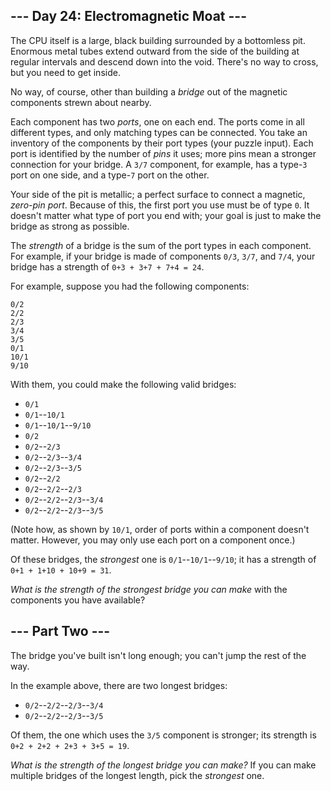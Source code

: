 ## \--- Day 24: Electromagnetic Moat ---

The CPU itself is a large, black building surrounded by a bottomless
pit. Enormous metal tubes extend outward from the side of the building
at regular intervals and descend down into the void. There's no way to
cross, but you need to get inside.

No way, of course, other than building a *bridge* out of the magnetic
components strewn about nearby.

Each component has two *ports*, one on each end. The ports come in all
different types, and only matching types can be connected. You take an
inventory of the components by their port types (your puzzle input).
Each port is identified by the number of *pins* it uses; more pins mean
a stronger connection for your bridge. A `3/7` component, for example,
has a type-`3` port on one side, and a type-`7` port on the other.

Your side of the pit is metallic; a perfect surface to connect a
magnetic, *zero-pin port*. Because of this, the first port you use must
be of type `0`. It doesn't matter what type of port you end with; your
goal is just to make the bridge as strong as possible.

The *strength* of a bridge is the sum of the port types in each
component. For example, if your bridge is made of components `0/3`,
`3/7`, and `7/4`, your bridge has a strength of `0+3 + 3+7 + 7+4 = 24`.

For example, suppose you had the following components:

    0/2
    2/2
    2/3
    3/4
    3/5
    0/1
    10/1
    9/10

With them, you could make the following valid bridges:

  - `0/1`
  - `0/1`--`10/1`
  - `0/1`--`10/1`--`9/10`
  - `0/2`
  - `0/2`--`2/3`
  - `0/2`--`2/3`--`3/4`
  - `0/2`--`2/3`--`3/5`
  - `0/2`--`2/2`
  - `0/2`--`2/2`--`2/3`
  - `0/2`--`2/2`--`2/3`--`3/4`
  - `0/2`--`2/2`--`2/3`--`3/5`

(Note how, as shown by `10/1`, order of ports within a component doesn't
matter. However, you may only use each port on a component once.)

Of these bridges, the *strongest* one is `0/1`--`10/1`--`9/10`; it has a
strength of `0+1 + 1+10 + 10+9 = 31`.

*What is the strength of the strongest bridge you can make* with the
components you have available?


## \--- Part Two ---

The bridge you've built isn't long enough; you can't
<span title="Who do you think you are, Mario?">jump the rest of the
way</span>.

In the example above, there are two longest bridges:

  - `0/2`--`2/2`--`2/3`--`3/4`
  - `0/2`--`2/2`--`2/3`--`3/5`

Of them, the one which uses the `3/5` component is stronger; its
strength is `0+2 + 2+2 + 2+3 + 3+5 = 19`.

*What is the strength of the longest bridge you can make?* If you can
make multiple bridges of the longest length, pick the *strongest* one.

